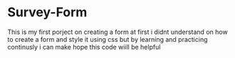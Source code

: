 # Survey-Form
This is my first porject on creating  a form at first i didnt understand on how to create a form and style it using css but by learning and practicing continusly i can make hope this code wiill be helpful
